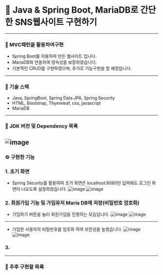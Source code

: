 # 🎯 Java & Spring Boot, MariaDB로 간단한 SNS웹사이트 구현하기
----
### 📌 MVC패턴을 활용하여구현
- Spring Boot를 이용하여 만든 웹사이트 입니다.
- MariaDB와 연동하여 영속성을 보장하였습니다.
- 기본적인 CRUD를 구현하였으며, 추가로 기능구현을 할 예정입니다.
- ----
### 📌 기술 스택
- Java, SpringBoot, Spring Data JPA, Spring Security
- HTML, Bootstrap, Thymeleaf, css, javascript
- MariaDB
- ----
### 📌 JDK 버전 및 Dependency 목록
![image](https://user-images.githubusercontent.com/120121817/233933207-1f2ec8c6-8089-4fc1-a3a7-a865736c4a9a.png)
----
### ⚙ 구현한 기능
### 1. 초기 화면
- Spring Security를 활용하여 초기 화면은 localhost:8080만 입력해도 로그인 화면이 나오도록 설정하였습니다.
![image](https://user-images.githubusercontent.com/120121817/233936893-140296d1-f35a-4233-afb8-2a3df272004f.png)
![image](https://user-images.githubusercontent.com/120121817/233936573-90f2b790-ef4a-4bfd-afe6-f21552af4dad.png)
### 2. 회원가입 기능 및 가입유저 Maria DB에 저장(비밀번호 암호화)
- 가입하기 버튼을 눌러 회원가입을 진행하는 모습입니다.
![image](https://user-images.githubusercontent.com/120121817/233938411-39734b1a-e35f-46d1-be3f-dc57d6d84078.png)
![image](https://user-images.githubusercontent.com/120121817/233938579-8e32bf7c-0909-4c14-aa68-380ac7e3edb9.png)
---
- 가입한 사용자의 비밀번호를 암호화 하여 보안성을 높였습니다.
![image](https://user-images.githubusercontent.com/120121817/233939382-20e478c8-ab5c-4a85-bf95-3b8018695fc5.png)
![image](https://user-images.githubusercontent.com/120121817/233939127-b0424082-c50a-445a-89c8-458a19ddca52.png)
### 3. 


---
### 🔨 추후 구현할 목록
